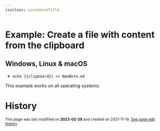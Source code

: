 ```yaml
---
cssclass: customiseTitle
---
```

# Example: Create a file with content from the clipboard

## Windows, Linux & macOS
- `echo {{clipboard}} >> NewNote.md` 

This example works on all operating systems.

# History
<small>This page was last modified on <strong>2023-02-28</strong> and created on 2021-11-19. <a href="https://github.com/Taitava/obsidian-shellcommands-documentation/commits/main/./Example%20shell%20commands/Create%20a%20file%20with%20content%20from%20the%20clipboard.md">See page edit history</a>.</small>
